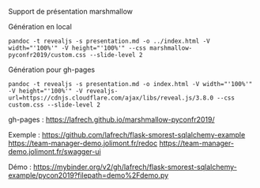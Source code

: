 Support de présentation marshmallow

Génération en local

    pandoc -t revealjs -s presentation.md -o ../index.html -V width="'100%'" -V height="'100%'" --css marshmallow-pyconfr2019/custom.css --slide-level 2

Génération pour gh-pages

    pandoc -t revealjs -s presentation.md -o index.html -V width="'100%'" -V height="'100%'" -V revealjs-url=https://cdnjs.cloudflare.com/ajax/libs/reveal.js/3.8.0 --css custom.css --slide-level 2


gh-pages : https://lafrech.github.io/marshmallow-pyconfr2019/

Exemple :
https://github.com/lafrech/flask-smorest-sqlalchemy-example
https://team-manager-demo.jolimont.fr/redoc
https://team-manager-demo.jolimont.fr/swagger-ui

Démo : https://mybinder.org/v2/gh/lafrech/flask-smorest-sqlalchemy-example/pycon2019?filepath=demo%2Fdemo.py
